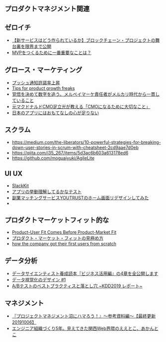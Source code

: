 ## プロダクトマネジメント関連

## ゼロイチ
- [
【新サービスはどう作られているか】ブロックチェーン・プロジェクトの舞台裏を限界まで公開](https://blog.otakumode.com/2019/08/27/tokyo-honyaku-quest/)
- [MVPをつくるために一番重要なことは？](https://signifiant.jp/articles/kiyo-mvp/)

## グロース・マーケティング
- [プッシュ通知許諾率上昇](https://speakerdeck.com/takeshiakutsu/increase-push-notification-acception-rate-by-23-percent-within-a-month)
- [Tips for product growth freaks](https://speakerdeck.com/kajiken_meson/tips-for-product-growth-freaks)
- [覚悟を決めて数字を追う。メルペイマーケ責任者がメルカリ時代から一貫していること](https://mercan.mercari.com/articles/16172/)
- [元マクドナルドCMO足立光が教える「CMOになるために大切なこと」](https://marketingnative.jp/the-marketing-native-hikaru-adachi/)
- [日本のアプリにはおもてなしの心が足りない](https://diamond.jp/articles/-/212989)


## スクラム
- https://medium.com/the-liberators/10-powerful-strategies-for-breaking-down-user-stories-in-scrum-with-cheatsheet-2cd9aae7d0eb
- https://qiita.com/i35_267/items/5d3ac6b603a613178ed6
- https://github.com/moguaiyuki/AgileLite

## UI UX
- [SlackKit](https://slack.engineering/the-gradual-design-system-how-we-built-slack-kit-8a2830484259)
- [アプリの挙動理解してるかなテスト](https://docs.google.com/forms/d/e/1FAIpQLScViwFbcVR3oGKFjYyLTFT_0JNz3OTAJS8zrpQIlXaxWC2_RA/viewform)
- [副業マッチングサービスYOUTRUSTのホーム画面リデザインしてみた](https://note.mu/tiekey/n/n518a536d35a0)
- 

## プロダクトマーケットフィット的な
- [Product-User Fit Comes Before Product-Market Fit](https://a16z.com/2019/09/16/product-user-fit-comes-before-product-market-fit/)
- [プロダクト・マーケット・フィットの見極め方](https://signifiant.jp/articles/kiyo-pmf/)
- [how the company got their first users from scratch](https://earlyusergrowth.com/startups/)

## データ分析
- [データサイエンティスト養成読本『ビジネス活用編』の4章を全公開します](https://note.mu/hik0107/n/n7b3a1791aaaf)
- [データ視覚化のデザイン #1](https://note.mu/goando/n/neb6ea35f1da3)
- [A/Bテストのベストプラクティスと落とし穴 ~KDD2019 レポート~](https://data.gunosy.io/entry/kdd2019-online-experiment)

## マネジメント
- [『プロジェクトマネジメント沼にハマろう！』〜参考資料編〜【最終更新 20191006】](https://note.mu/maidol/n/na2fb0f11213a)
- [エンジニア組織づくり5年。見えてきた関西Web界隈のええとこ、あかんとこ](https://www.slideshare.net/ssuserd4b8ca/5web-developers-summit-2019-kansai)
